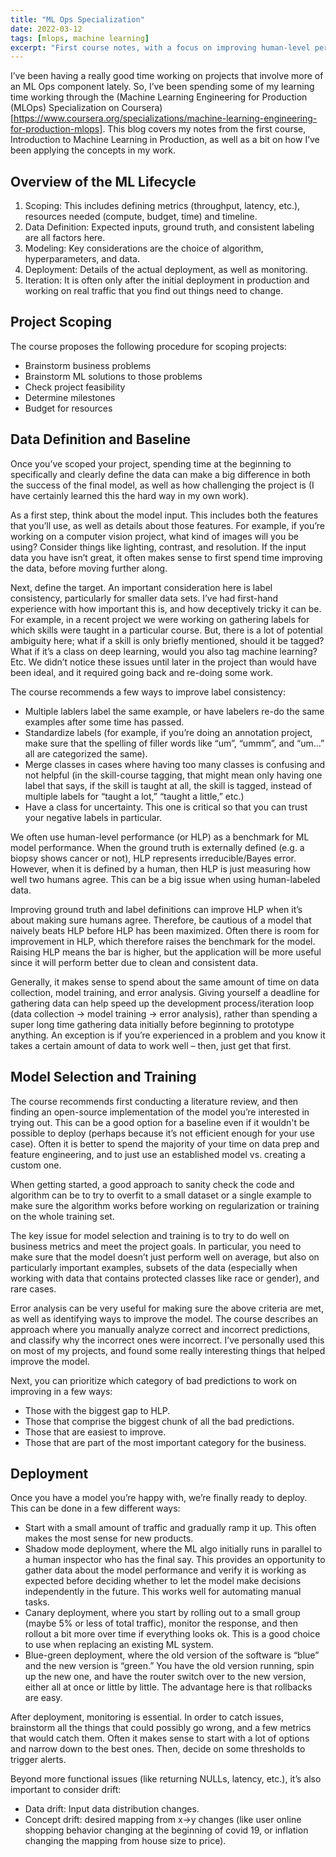 ```yaml
---
title: "ML Ops Specialization"
date: 2022-03-12
tags: [mlops, machine learning]
excerpt: "First course notes, with a focus on improving human-level performance."
---
```


I’ve been having a really good time working on projects that involve more of an ML Ops component lately. So, I’ve been spending some of my learning time working through the (Machine Learning Engineering for Production (MLOps) Specialization on Coursera)[https://www.coursera.org/specializations/machine-learning-engineering-for-production-mlops]. This blog covers my notes from the first course, Introduction to Machine Learning in Production, as well as a bit on how I’ve been applying the concepts in my work.


## Overview of the ML Lifecycle

1. Scoping: This includes defining metrics (throughput, latency, etc.), resources needed (compute, budget, time) and timeline.
2. Data Definition: Expected inputs, ground truth, and consistent labeling are all factors here.
3. Modeling: Key considerations are the choice of algorithm, hyperparameters, and data.  
4. Deployment: Details of the actual deployment, as well as monitoring.
5. Iteration: It is often only after the initial deployment in production and working on real traffic that you find out things need to change.


## Project Scoping

The course proposes the following procedure for scoping projects:

* Brainstorm business problems
* Brainstorm ML solutions to those problems
* Check project feasibility
* Determine milestones
* Budget for resources


## Data Definition and Baseline

Once you’ve scoped your project, spending time at the beginning to specifically and clearly define the data can make a big difference in both the success of the final model, as well as how challenging the project is (I have certainly learned this the hard way in my own work).

As a first step, think about the model input. This includes both the features that you’ll use, as well as details about those features. For example, if you’re working on a computer vision project, what kind of images will you be using? Consider things like lighting, contrast, and resolution. If the input data you have isn’t great, it often makes sense to first spend time improving the data, before moving further along.

Next, define the target. An important consideration here is label consistency, particularly for smaller data sets. I’ve had first-hand experience with how important this is, and how deceptively tricky it can be. For example, in a recent project we were working on gathering labels for which skills were taught in a particular course. But, there is a lot of potential ambiguity here; what if a skill is only briefly mentioned, should it be tagged? What if it’s a class on deep learning, would you also tag machine learning? Etc. We didn’t notice these issues until later in the project than would have been ideal, and it required going back and re-doing some work. 

The course recommends a few ways to improve label consistency:

* Multiple lablers label the same example, or have labelers re-do the same examples after some time has passed.
* Standardize labels (for example, if you’re doing an annotation project, make sure that the spelling of filler words like “um”, “ummm”, and “um…” all are categorized the same).
* Merge classes in cases where having too many classes is confusing and not helpful (in the skill-course tagging, that might mean only having one label that says, if the skill is taught at all, the skill is tagged, instead of multiple labels for “taught a lot,” “taught a little,” etc.)
* Have a class for uncertainty. This one is critical so that you can trust your negative labels in particular.

We often use human-level performance (or HLP) as a benchmark for ML model performance. When the ground truth is externally defined (e.g. a biopsy shows cancer or not), HLP represents irreducible/Bayes error. However, when it is defined by a human, then HLP is just measuring how well two humans agree. This can be a big issue when using human-labeled data.

Improving ground truth and label definitions can improve HLP when it’s about making sure humans agree. Therefore, be cautious of a model that naively beats HLP before HLP has been maximized. Often there is room for improvement in HLP, which therefore raises the benchmark for the model. Raising HLP means the bar is higher, but the application will be more useful since it will perform better due to clean and consistent data.

Generally, it makes sense to spend about the same amount of time on data collection, model training, and error analysis. Giving yourself a deadline for gathering data can help speed up the development process/iteration loop (data collection -> model training -> error analysis), rather than spending a super long time gathering data initially before beginning to prototype anything. An exception is if you’re experienced in a problem and you know it takes a certain amount of data to work well – then, just get that first.


## Model Selection and Training

The course recommends first conducting a literature review, and then finding an open-source implementation of the model you’re interested in trying out. This can be a good option for a baseline even if it wouldn't be possible to deploy (perhaps because it’s not efficient enough for your use case). Often it is better to spend the majority of your time on data prep and feature engineering, and to just use an established model vs. creating a custom one.

When getting started, a good approach to sanity check the code and algorithm can be to try to overfit to a small dataset or a single example to make sure the algorithm works before working on regularization or training on the whole training set.

The key issue for model selection and training is to try to do well on business metrics and meet the project goals. In particular, you need to make sure that the model doesn’t just perform well on average, but also on particularly important examples, subsets of the data (especially when working with data that contains protected classes like race or gender), and rare cases.

Error analysis can be very useful for making sure the above criteria are met, as well as identifying ways to improve the model. The course describes an approach where you manually analyze correct and incorrect predictions, and classify why the incorrect ones were incorrect. I’ve personally used this on most of my projects, and found some really interesting things that helped improve the model.

Next, you can prioritize which category of bad predictions to work on improving in a few ways:

* Those with the biggest gap to HLP.
* Those that comprise the biggest chunk of all the bad predictions.
* Those that are easiest to improve.
* Those that are part of the most important category for the business.


## Deployment

Once you have a model you’re happy with, we’re finally ready to deploy. This can be done in a few different ways:

* ​​Start with a small amount of traffic and gradually ramp it up. This often makes the most sense for new products.
* Shadow mode deployment, where the ML algo initially runs in parallel to a human inspector who has the final say. This provides an opportunity to gather data about the model performance and verify it is working as expected before deciding whether to let the model make decisions independently in the future. This works well for automating manual tasks.
* Canary deployment, where you start by rolling out to a small group (maybe 5% or less of total traffic), monitor the response, and then rollout a bit more over time if everything looks ok. This is a good choice to use when replacing an existing ML system.
* Blue-green deployment, where the old version of the software is “blue” and the new version is “green.” You have the old version running, spin up the new one, and have the router switch over to the new version, either all at once or little by little. The advantage here is that rollbacks are easy.

After deployment, monitoring is essential. In order to catch issues, brainstorm all the things that could possibly go wrong, and a few metrics that would catch them. Often it makes sense to start with a lot of options and narrow down to the best ones. Then, decide on some thresholds to trigger alerts.

Beyond more functional issues (like returning NULLs, latency, etc.), it’s also important to consider drift:

* Data drift: Input data distribution changes.
* Concept drift: desired mapping from x->y changes (like user online shopping behavior changing at the beginning of covid 19, or inflation changing the mapping from house size to price).
